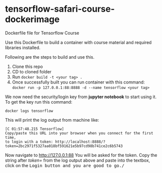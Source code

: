 # tensorflow-safari-course-dockerimage
Dockerfile file for Tensorflow Course

Use this Dockerfile to build a container with course material and required libraries installed. 

Following are the steps to build and use this.

1. Clone this repo
2. CD to cloned folder
3. Run `docker build -t <your tag> .`
4. Once successfully built you can run container with this command:
   `docker run -p 127.0.0.1:88:8888 -d --name tensorflow <your tag>`

We now need the security/login key from **jupyter notebook** to start using it. To get the key run this command:

 `docker logs tensorflow`
 
This will print the log output from machine like:

    [C 01:57:48.215 Tensorflow]
    Copy/paste this URL into your browser when you connect for the first time,
    to login with a token: http://localhost:8888/?token=2bc2971f5327aa018bf591621e5b97cd98b741ce2c6b5743
   
Now navigate to http://127.0.0.1:88 You will be asked for the token. Copy the string after *token=* from the log output above and paste into the textbox, click on the <kbd>Login<kbd> button and you are good to go./
